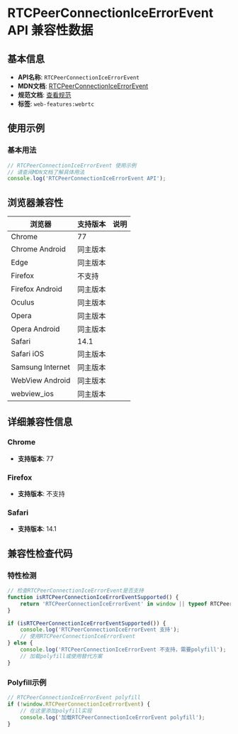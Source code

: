 # RTCPeerConnectionIceErrorEvent API 兼容性数据

## 基本信息

- **API名称**: `RTCPeerConnectionIceErrorEvent`
- **MDN文档**: [RTCPeerConnectionIceErrorEvent](https://developer.mozilla.org/docs/Web/API/RTCPeerConnectionIceErrorEvent)
- **规范文档**: [查看规范](https://w3c.github.io/webrtc-pc/#rtcpeerconnectioniceerrorevent)
- **标签**: `web-features:webrtc`

## 使用示例

### 基本用法

```javascript
// RTCPeerConnectionIceErrorEvent 使用示例
// 请查阅MDN文档了解具体用法
console.log('RTCPeerConnectionIceErrorEvent API');
```

## 浏览器兼容性

| 浏览器 | 支持版本 | 说明 |
|--------|----------|------|
| Chrome | 77 |  |
| Chrome Android | 同主版本 |  |
| Edge | 同主版本 |  |
| Firefox | 不支持 |  |
| Firefox Android | 同主版本 |  |
| Oculus | 同主版本 |  |
| Opera | 同主版本 |  |
| Opera Android | 同主版本 |  |
| Safari | 14.1 |  |
| Safari iOS | 同主版本 |  |
| Samsung Internet | 同主版本 |  |
| WebView Android | 同主版本 |  |
| webview_ios | 同主版本 |  |

## 详细兼容性信息

### Chrome

- **支持版本**: 77

### Firefox

- **支持版本**: 不支持

### Safari

- **支持版本**: 14.1

## 兼容性检查代码

### 特性检测

```javascript
// 检查RTCPeerConnectionIceErrorEvent是否支持
function isRTCPeerConnectionIceErrorEventSupported() {
    return 'RTCPeerConnectionIceErrorEvent' in window || typeof RTCPeerConnectionIceErrorEvent !== 'undefined';
}

if (isRTCPeerConnectionIceErrorEventSupported()) {
    console.log('RTCPeerConnectionIceErrorEvent 支持');
    // 使用RTCPeerConnectionIceErrorEvent
} else {
    console.log('RTCPeerConnectionIceErrorEvent 不支持，需要polyfill');
    // 加载polyfill或使用替代方案
}
```

### Polyfill示例

```javascript
// RTCPeerConnectionIceErrorEvent polyfill
if (!window.RTCPeerConnectionIceErrorEvent) {
    // 在这里添加polyfill实现
    console.log('加载RTCPeerConnectionIceErrorEvent polyfill');
}
```

